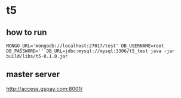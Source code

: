 # t5


## how to run
`MONGO_URL='mongodb://localhost:27017/test' DB_USERNAME=root DB_PASSWORD='' DB_URL=jdbc:mysql://mysql:3306/t5_test java -jar build/libs/t5-0.1.0.jar`

## master server
http://access.gspay.com:8001/
